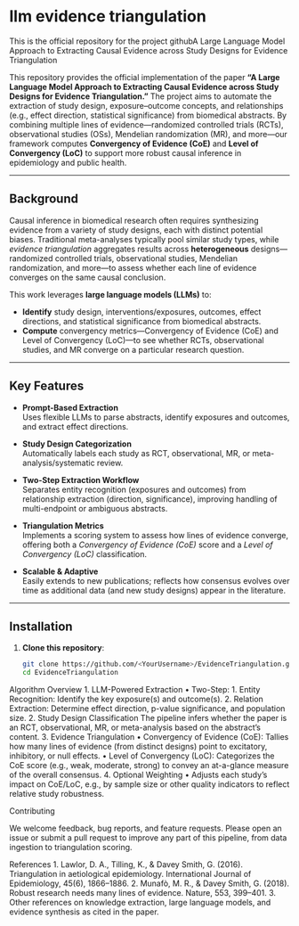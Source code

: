 # llm evidence triangulation
 This is the official repository for the project githubA Large Language Model Approach to Extracting Causal Evidence across Study Designs for Evidence Triangulation

This repository provides the official implementation of the paper **“A Large Language Model Approach to Extracting Causal Evidence across Study Designs for Evidence Triangulation.”** The project aims to automate the extraction of study design, exposure–outcome concepts, and relationships (e.g., effect direction, statistical significance) from biomedical abstracts. By combining multiple lines of evidence—randomized controlled trials (RCTs), observational studies (OSs), Mendelian randomization (MR), and more—our framework computes **Convergency of Evidence (CoE)** and **Level of Convergency (LoC)** to support more robust causal inference in epidemiology and public health.

---

## Background

Causal inference in biomedical research often requires synthesizing evidence from a variety of study designs, each with distinct potential biases. Traditional meta-analyses typically pool similar study types, while *evidence triangulation* aggregates results across **heterogeneous** designs—randomized controlled trials, observational studies, Mendelian randomization, and more—to assess whether each line of evidence converges on the same causal conclusion.

This work leverages **large language models (LLMs)** to:

- **Identify** study design, interventions/exposures, outcomes, effect directions, and statistical significance from biomedical abstracts.  
- **Compute** convergency metrics—Convergency of Evidence (CoE) and Level of Convergency (LoC)—to see whether RCTs, observational studies, and MR converge on a particular research question.

---

## Key Features

- **Prompt-Based Extraction**  
  Uses flexible LLMs to parse abstracts, identify exposures and outcomes, and extract effect directions.

- **Study Design Categorization**  
  Automatically labels each study as RCT, observational, MR, or meta-analysis/systematic review.

- **Two-Step Extraction Workflow**  
  Separates entity recognition (exposures and outcomes) from relationship extraction (direction, significance), improving handling of multi-endpoint or ambiguous abstracts.

- **Triangulation Metrics**  
  Implements a scoring system to assess how lines of evidence converge, offering both a *Convergency of Evidence (CoE)* score and a *Level of Convergency (LoC)* classification.

- **Scalable & Adaptive**  
  Easily extends to new publications; reflects how consensus evolves over time as additional data (and new study designs) appear in the literature.

---

## Installation

1. **Clone this repository**:
   ```bash
   git clone https://github.com/<YourUsername>/EvidenceTriangulation.git
   cd EvidenceTriangulation


Algorithm Overview
	1.	LLM-Powered Extraction
	•	Two-Step:
	1.	Entity Recognition: Identify the key exposure(s) and outcome(s).
	2.	Relation Extraction: Determine effect direction, p-value significance, and population size.
	2.	Study Design Classification
The pipeline infers whether the paper is an RCT, observational, MR, or meta-analysis based on the abstract’s content.
	3.	Evidence Triangulation
	•	Convergency of Evidence (CoE): Tallies how many lines of evidence (from distinct designs) point to excitatory, inhibitory, or null effects.
	•	Level of Convergency (LoC): Categorizes the CoE score (e.g., weak, moderate, strong) to convey an at-a-glance measure of the overall consensus.
	4.	Optional Weighting
	•	Adjusts each study’s impact on CoE/LoC, e.g., by sample size or other quality indicators to reflect relative study robustness.

Contributing

We welcome feedback, bug reports, and feature requests. Please open an issue or submit a pull request to improve any part of this pipeline, from data ingestion to triangulation scoring.

References
	1.	Lawlor, D. A., Tilling, K., & Davey Smith, G. (2016). Triangulation in aetiological epidemiology. International Journal of Epidemiology, 45(6), 1866–1886.
	2.	Munafò, M. R., & Davey Smith, G. (2018). Robust research needs many lines of evidence. Nature, 553, 399–401.
	3.	Other references on knowledge extraction, large language models, and evidence synthesis as cited in the paper.